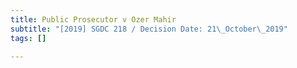 ```yaml
---
title: Public Prosecutor v Ozer Mahir
subtitle: "[2019] SGDC 218 / Decision Date: 21\_October\_2019"
tags: []

---
```

